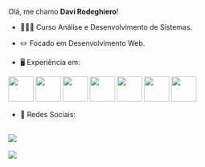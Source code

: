 Olá, me chamo **Davi Rodeghiero**!

- 👨🏻‍💻 Curso Análise e Desenvolvimento de Sistemas.
- ✏️ Focado em Desenvolvimento Web.

- 🖥️ Experiência em:

<div style="display: inline">
          <img width="50px" height="50px" src="https://cdn.jsdelivr.net/gh/devicons/devicon/icons/html5/html5-original.svg" />        
          <img width="50px" height="50px" src="https://cdn.jsdelivr.net/gh/devicons/devicon/icons/css3/css3-original.svg" />
          <img width="50px" height="50px" src="https://cdn.jsdelivr.net/gh/devicons/devicon/icons/javascript/javascript-original.svg" />
          <img width="50px" height="50px" src="https://cdn.jsdelivr.net/gh/devicons/devicon/icons/figma/figma-original.svg" />
          <img width="50px" height="50px" src="https://cdn.jsdelivr.net/gh/devicons/devicon/icons/github/github-original-wordmark.svg" />
          <img width="50px" height="50px" src="https://cdn.jsdelivr.net/gh/devicons/devicon/icons/mysql/mysql-original.svg" />
          <img width="50px" height="50px" src="https://cdn.jsdelivr.net/gh/devicons/devicon/icons/python/python-original.svg" />
</div> 

- 📱 Redes Sociais:


 &nbsp;<a style="display: block" href="https://www.linkedin.com/in/davi-souza-317496242/">
            <img src="https://img.shields.io/badge/linkedin-%230077B5.svg?style=for-the-badge&logo=linkedin&logoColor=white">
          </a>&nbsp;
          &nbsp;<a style="display: block" href="https://www.instagram.com/davirodeghiero/">
            <img src="https://img.shields.io/badge/Instagram-%23E4405F.svg?style=for-the-badge&logo=Instagram&logoColor=white">
          </a>&nbsp;

